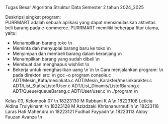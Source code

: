 Tugas Besar Algoritma Struktur Data
Semester 2 tahun 2024_2025

Deskripsi singkat program: <br />
PURRMART adalah sebuah aplikasi yang dapat mensimulasikan aktivitas beli barang pada e-commerce. PURRMART memiliki beberapa fitur utama, yaitu: <br />
- Menampilkan barang toko \n
- Meminta dan menyuplai barang baru ke toko \n
- Menyimpan dan membeli barang dalam keranjang \n
- Menampilkan barang yang sudah dibeli \n
- Membuat dan menghapus wishlist \n
- Bekerja untuk menghasilkan uang \n
\n
\n
Cara menjalankan program: \n
pada direktori src: \n
gcc -o program console.c ADT/Mesin_Kata/mesinkata.c ADT/Mesin_Karakter/mesinkarakter.c ADT/List_Statis/ListofUser.c ADT/List_Dinamis/ListofBarang.c ADT/Queue/queueBarang.c ADT/User/user.c \n
./program \n

Kelas 03, Kelompok 07 \n
18223130	M Rabbani K A \n
18223108	Leticia Aldina Trulykinanti \n
18223128	M Azizdzaki Khrisnanurmuflih \n
18223118	Laras Hati Mahendra \n
18223121	Fudhail Fayyadh \n
18223113	Aldoy Fauzan Avanza \n
